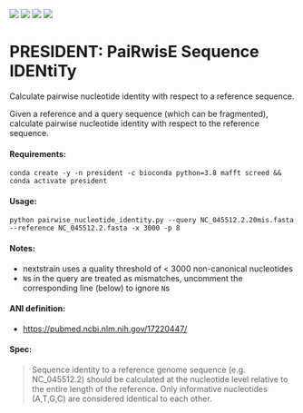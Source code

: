 ![](https://img.shields.io/github/v/release/hoelzer-lab/president)
![](https://img.shields.io/badge/licence-MIT-lightgrey.svg)
![](https://img.shields.io/badge/python-3.8-orange)
[![](https://img.shields.io/badge/ANI-definition-violet.svg)](https://pubmed.ncbi.nlm.nih.gov/17220447/)

# PRESIDENT: PaiRwisE Sequence IDENtiTy
Calculate pairwise nucleotide identity with respect to a reference sequence.

Given a reference and a query sequence (which can be fragmented), calculate
pairwise nucleotide identity with respect to the reference sequence.

#### Requirements:
```
conda create -y -n president -c bioconda python=3.8 mafft screed && conda activate president
```

#### Usage:
```
python pairwise_nucleotide_identity.py --query NC_045512.2.20mis.fasta --reference NC_045512.2.fasta -x 3000 -p 8
```

#### Notes:
- nextstrain uses a quality threshold of < 3000 non-canonical nucleotides
- `N`s in the query are treated as mismatches, uncomment the corresponding line
(below) to ignore `N`s

#### ANI definition:
- https://pubmed.ncbi.nlm.nih.gov/17220447/

#### Spec:
> Sequence identity to a reference genome sequence (e.g. NC_045512.2) should be calculated at the nucleotide level relative to the entire length of the reference. Only informative nucleotides (A,T,G,C) are considered identical to each other.
